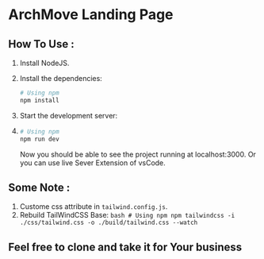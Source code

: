 # ArchMove Landing Page

## How To Use :
 1. Install NodeJS.
 2. Install the dependencies:
    ```bash
    # Using npm
    npm install
    ```
 3. Start the development server:
 4. 
    ```bash
    # Using npm
    npm run dev
    ```

    Now you should be able to see the project running at localhost:3000.
    Or you can use live Sever Extension of vsCode.
## Some Note :
   1. Custome css attribute in `tailwind.config.js`.
   2. Rebuild TailWindCSS Base:
    ```bash
    # Using npm
    npm tailwindcss -i ./css/tailwind.css -o ./build/tailwind.css --watch
    ```
     
## Feel free to clone and take it for Your business


